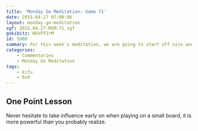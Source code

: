 ```yaml
---
title: 'Monday Go Meditation: Game 71'
date: 2015-04-27 07:00:06
layout: monday-go-meditation
sgf: 2015.04.27-MGM-71.sgf
gokibitz: NkVFPJrM
id: 5980
summary: For this week's meditation, we are going to start off nice and easy with a 9x9 game I played on GoQuest a week or so ago. It's not too crazy in regards to fighting, but is a great example of how powerful influence can be on such a small board. Hope that you enjoy the game and the commentary!
categories:
	- Commentaries
	- Monday Go Meditation
tags:
	- kifu
	- 9x9
---
```


## One Point Lesson

Never hesitate to take influence early on when playing on a small board, it is more powerful than you probably realize.